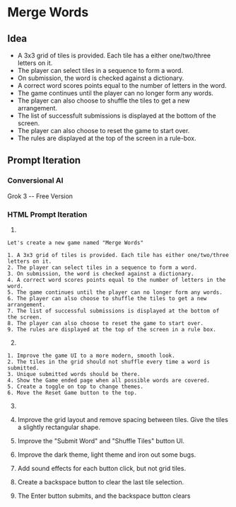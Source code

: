 # Merge Words

## Idea

- A 3x3 grid of tiles is provided. Each tile has a either one/two/three letters on it.
- The player can select tiles in a sequence to form a word.
- On submission, the word is checked against a dictionary.
- A correct word scores points equal to the number of letters in the word.
- The game continues until the player can no longer form any words.
- The player can also choose to shuffle the tiles to get a new arrangement.
- The list of successfult submissions is displayed at the bottom of the screen.
- The player can also choose to reset the game to start over.
- The rules are displayed at the top of the screen in a rule-box.


## Prompt Iteration

### Conversional AI

Grok 3 -- Free Version 

### HTML Prompt Iteration

1. 

    Let's create a new game named "Merge Words"

    1. A 3x3 grid of tiles is provided. Each tile has either one/two/three letters on it.
    2. The player can select tiles in a sequence to form a word.
    3. On submission, the word is checked against a dictionary.
    4. A correct word scores points equal to the number of letters in the word.
    5. The game continues until the player can no longer form any words.
    6. The player can also choose to shuffle the tiles to get a new arrangement.
    7. The list of successful submissions is displayed at the bottom of the screen.
    8. The player can also choose to reset the game to start over.
    9. The rules are displayed at the top of the screen in a rule box.

2. 

    1. Improve the game UI to a more modern, smooth look.
    2. The tiles in the grid should not shuffle every time a word is submitted.
    3. Unique submitted words should be there.
    4. Show the Game ended page when all possible words are covered.
    5. Create a toggle on top to change themes.
    6. Move the Reset Game button to the top.

3.

1. Improve the grid layout and remove spacing between tiles.  Give the tiles a slightly rectangular shape.
2. Improve the "Submit Word" and "Shuffle Tiles" button UI.
3. Improve the dark theme, light theme and iron out some bugs.
4. Add sound effects for each button click, but not grid tiles.
5. Create a backspace button to clear the last tile selection.
6. The Enter button submits, and the backspace button clears
